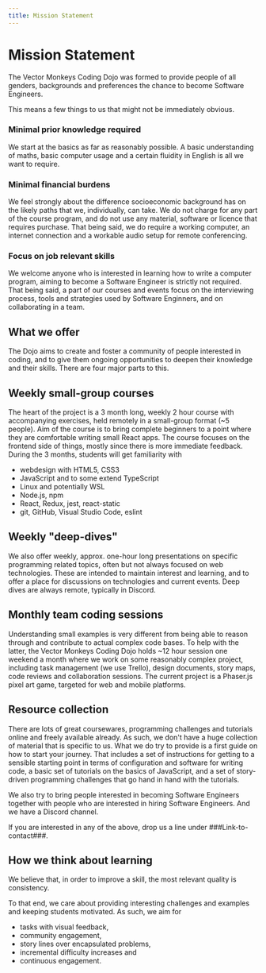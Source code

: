 ```yaml
---
title: Mission Statement
---
```

# Mission Statement
The Vector Monkeys Coding Dojo was formed to provide people of all genders, backgrounds and 
preferences the chance to become Software Engineers.

This means a few things to us that might not be immediately obvious.
### Minimal prior knowledge required
We start at the basics as far as reasonably possible.
A basic understanding of maths, basic computer usage and a certain fluidity in English is all 
we want to require.
### Minimal financial burdens
We feel strongly about the difference socioeconomic background has 
on the likely paths that we, individually, can take. We do not charge for any part of the course 
program, and do not use any material, software or licence that requires purchase. That being 
said, we do require a working computer, an internet connection and a workable audio setup for 
remote conferencing.
### Focus on job relevant skills
We welcome anyone who is interested in learning how to write a 
computer program, aiming to become a Software Engineer is strictly not required. That being said, 
a part of our courses and events focus on the interviewing process, tools and strategies used by 
Software Enginners, and on collaborating in a team.

## What we offer
The Dojo aims to create and foster a community of people interested in coding, and to give them 
ongoing opportunities to deepen their knowledge and their skills. There are four major parts to this.

## Weekly small-group courses
The heart of the project is a 3 month long, weekly 2 hour course 
with accompanying exercises, held remotely in a small-group format (~5 people). Aim of the 
course is to bring complete beginners to a point where they are comfortable writing small React 
apps. The course focuses on the frontend side of things, mostly since there is more immediate 
feedback. During the 3 months, students will get familiarity with
* webdesign with HTML5, CSS3
* JavaScript and to some extend TypeScript
* Linux and potentially WSL
* Node.js, npm
* React, Redux, jest, react-static
* git, GitHub, Visual Studio Code, eslint
## Weekly "deep-dives"
We also offer weekly, approx. one-hour long presentations on specific 
programming related topics, often but not always focused on web technologies. These are intended 
to maintain interest and learning, and to offer a place for discussions on technologies and 
current events. Deep dives are always remote, typically in Discord.
## Monthly team coding sessions
Understanding small examples is very different from being able to 
reason through and contribute to actual complex code bases. To help with the latter, the Vector 
Monkeys Coding Dojo holds ~12 hour session one weekend a month where we work on some reasonably 
complex project, including task management (we use Trello), design documents, story maps, code 
reviews and collaboration sessions. The current project is a Phaser.js pixel art game, targeted 
for web and mobile platforms.
## Resource collection
There are lots of great coursewares, programming challenges and tutorials 
online and freely available already. As such, we don't have a huge collection of material that 
is specific to us. What we do try to provide is a first guide on how to start your journey. That 
includes a set of instructions for getting to a sensible starting point in terms of 
configuration and software for writing code, a basic set of tutorials on the basics of 
JavaScript, and a set of story-driven programming challenges that go hand in hand with the 
tutorials.

We also try to bring people interested in becoming Software Engineers together with people who are 
interested in hiring Software Engineers. And we have a Discord channel.

If you are interested in any of the above, drop us a line under ###Link-to-contact###.

## How we think about learning
We believe that, in order to improve a skill, the most relevant quality is consistency.

To that end, we care about providing interesting challenges and examples and keeping students 
motivated. As such, we aim for
* tasks with visual feedback,
* community engagement,
* story lines over encapsulated problems,
* incremental difficulty increases and
* continuous engagement.
